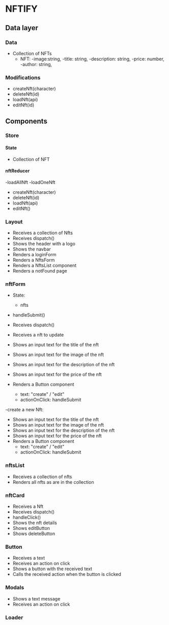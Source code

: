 # NFTIFY

## Data layer

### Data

- Collection of NFTs
  - NFT:
    -image:string,
    -title: string,
    -description: string,
    -price: number,
    -author: string,

### Modifications

- createNft(character)
- deleteNft(id)
- loadNft(api)
- editNft(id)

## Components

### Store

#### State

- Collection of NFT

#### nftReducer

-loadAllNft
-loadOneNft

- createNft(character)
- deleteNft(id)
- loadNft(api)
- editNft()

### Layout

- Receives a collection of Nfts
- Receives dispatch()
- Shows the header with a logo
- Shows the navbar
- Renders a loginForm
- Renders a NftsForm
- Renders a NftsList component
- Renders a notFound page

### nftForm

- State:
  - nfts
- handleSubmit()
- Receives dispatch()
- Receives a nft to update
- Shows an input text for the title of the nft
- Shows an input text for the image of the nft
- Shows an input text for the description of the nft
- Shows an input text for the price of the nft

- Renders a Button component
  - text: "create" / "edit"
  - actionOnClick: handleSubmit

-create a new Nft:

- Shows an input text for the title of the nft
- Shows an input text for the image of the nft
- Shows an input text for the description of the nft
- Shows an input text for the price of the nft
- Renders a Button component
  - text: "create" / "edit"
  - actionOnClick: handleSubmit

### nftsList

- Receives a collection of nfts
- Renders all nfts as are in the collection

### nftCard

- Receives a Nft
- Receives dispatch()
- handleClick()
- Shows the nft details
- Shows editButton
- Shows deleteButton

### Button

- Receives a text
- Receives an action on click
- Shows a button with the received text
- Calls the received action when the button is clicked

### Modals

- Shows a text message
- Receives an action on click

### Loader
